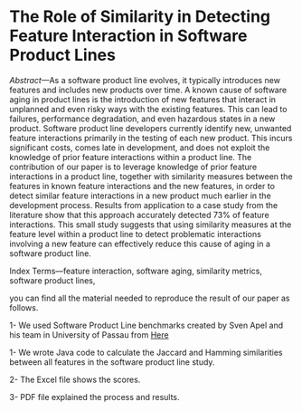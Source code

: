 # The Role of Similarity in Detecting Feature Interaction in Software Product Lines

_Abstract_—As a software product line evolves, it typically introduces new features and includes new products over time. A known cause of software aging in product lines is the
introduction of new features that interact in unplanned and even risky ways with the existing features. This can lead to failures,
performance degradation, and even hazardous states in a new product. Software product line developers currently identify new,
unwanted feature interactions primarily in the testing of each new product. This incurs significant costs, comes late in development,
and does not exploit the knowledge of prior feature interactions within a product line. The contribution of our paper is to
leverage knowledge of prior feature interactions in a product line, together with similarity measures between the features in known
feature interactions and the new features, in order to detect similar feature interactions in a new product much earlier in the
development process. Results from application to a case study from the literature show that this approach accurately detected
73% of feature interactions. This small study suggests that using similarity measures at the feature level within a product line
to detect problematic interactions involving a new feature can effectively reduce this cause of aging in a software product line.

Index Terms—feature interaction, software aging, similarity metrics, software product lines,


you can find all the material needed to reproduce the result of our paper as follows.


1- We used Software Product Line benchmarks created by Sven Apel and his team in University of Passau from [Here](http://fosd.net/FAV)

1- We wrote Java code to calculate the Jaccard and Hamming similarities  between all features in the software product line study.

2- The Excel file shows the scores.

3- PDF file explained the process and results.
